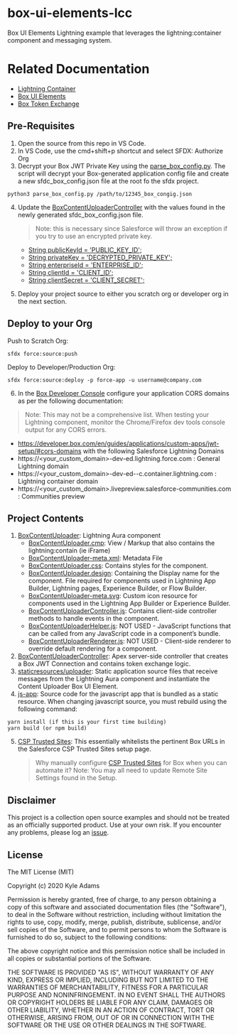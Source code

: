 # box-ui-elements-lcc
Box UI Elements Lightning example that leverages the lightning:container component and messaging system.

# Related Documentation
   * [Lightning Container](https://developer.salesforce.com/docs/component-library/bundle/lightning:container)
   * [Box UI Elements](https://developer.box.com/en/guides/embed/ui-elements/)
   * [Box Token Exchange](https://developer.box.com/en/guides/embed/ui-elements/access/)

## Pre-Requisites

1. Open the source from this repo in VS Code.
2. In VS Code, use the cmd+shift+p shortcut and select SFDX: Authorize Org
3. Decrypt your Box JWT Private Key using the [parse_box_config.py](/box-ui-elements-lcc/scripts/parse_box_config.py). The script will decrypt your Box-generated application config file and create a new sfdc_box_config.json file at the root fo the sfdx project.
```
python3 parse_box_config.py /path/to/12345_box_congig.json
```
4. Update the [BoxContentUploaderController](/box-ui-elements-lcc//force-app/main/default/classes/BoxContentUploaderController.cls) with the values found in the newly generated sfdc_box_config.json file.
    > Note: this is necessary since Salesforce will throw an exception if you try to use an encrypted private key.

    * [String publicKeyId = 'PUBLIC_KEY_ID';](/box-ui-elements-lcc/force-app/main/default/classes/BoxContentUploaderController.cls#L9)
    * [String privateKey = 'DECRYPTED_PRIVATE_KEY';](/box-ui-elements-lcc/force-app/main/default/classes/BoxContentUploaderController.cls#L10)
    * [String enterpriseId = 'ENTERPRISE_ID';](/box-ui-elements-lcc/force-app/main/default/classes/BoxContentUploaderController.cls#L11)
    * [String clientId = 'CLIENT_ID';](/force-app/main/default/classes/BoxContentUploaderController.cls#L12)
    * [String clientSecret = 'CLIENT_SECRET';](/box-ui-elements-lcc/force-app/main/default/classes/BoxContentUploaderController.cls#L13)
5. Deploy your project source to either you scratch org or developer org in the next section.

## Deploy to your Org
Push to Scratch Org:
```
sfdx force:source:push
```

Deploy to Developer/Production Org:
```
sfdx force:source:deploy -p force-app -u username@company.com
```
6. In the [Box Developer Console](https://account.box.com/developers/services) configure your application CORS domains as per the following documentation:
  > Note: This may not be a comprehensive list. When testing your Lightning component, monitor the Chrome/Firefox dev tools console output for any CORS errors.

  * https://developer.box.com/en/guides/applications/custom-apps/jwt-setup/#cors-domains with the following Salesforce Lightning Domains
  * https://<your_custom_domain>-dev-ed.lightning.force.com : General Lightning domain
  * https://<your_custom_domain>-dev-ed--c.container.lightning.com : Lightning container domain
  * https://<your_custom_domain>.livepreview.salesforce-communities.com : Communities preview


## Project Contents
1. [BoxContentUploader](/box-ui-elements-lcc/force-app/main/default/aura/BoxContentUploader): Lightning Aura component
    * [BoxContentUploader.cmp](/box-ui-elements-lcc/force-app/main/default/aura/BoxContentUploader/BoxContentUploader.cmp): View / Markup that also contains the lightning:contain (ie iFrame)
    * [BoxContentUploader-meta.xml](/box-ui-elements-lcc/force-app/main/default/aura/BoxContentUploader/BoxContentUploader.cmp-meta.xml): Metadata File
    * [BoxContentUploader.css](/box-ui-elements-lcc/force-app/main/default/aura/BoxContentUploader/BoxContentUploader.css): Contains styles for the component.
    * [BoxContentUploader.design](/box-ui-elements-lcc/force-app/main/default/aura/BoxContentUploader/BoxContentUploader.design): Containing the Display name for the component. File required for components used in Lightning App Builder, Lightning pages, Experience Builder, or Flow Builder.
    * [BoxContentUploader-meta.svg](/box-ui-elements-lcc/force-app/main/default/aura/BoxContentUploader/BoxContentUploader.svg): Custom icon resource for components used in the Lightning App Builder or Experience Builder.
    * [BoxContentUploaderController.js](/box-ui-elements-lcc/force-app/main/default/aura/BoxContentUploader/BoxContentUploaderController.js): Contains client-side controller methods to handle events in the component.
    * [BoxContentUploaderHelper.js](/box-ui-elements-lcc/force-app/main/default/aura/BoxContentUploader/BoxContentUploaderHelper.js): NOT USED - JavaScript functions that can be called from any JavaScript code in a component’s bundle.
    * [BoxContentUploaderRenderer.js](/box-ui-elements-lcc/force-app/main/default/aura/BoxContentUploader/BoxContentRenderer.js): NOT USED - Client-side renderer to override default rendering for a component.
2. [BoxContentUploaderController](/box-ui-elements-lcc/force-app/main/default/classes/BoxContentUploaderController.cls): Apex server-side controller that creates a Box JWT Connection and contains token exchange logic.
3. [staticresources/uploader](/box-ui-elements-lcc/force-app/main/default/staticresources/uploader): Static application source files that receive messages from the Lightning Aura component and instantiate the Content Uploader Box UI Element.
4. [js-app](/box-ui-elements-lcc/js-app): Source code for the javascript app that is bundled as a static resource. When changing javascript source, you must rebuild using the following command:
```
yarn install (if this is your first time building)
yarn build (or npm build)
```
5. [CSP Trusted Sites](/box-ui-elements-lcc/force-app/main/default/cspTrustedSites): This essentially whitelists the pertinent Box URLs in the Salesforce CSP Trusted Sites setup page.
    > Why manually configure [CSP Trusted Sites](https://help.salesforce.com/articleView?id=csp_trusted_sites.htm) for Box when you can automate it?
    > Note: You may all need to update Remote Site Settings found in the Setup.


## Disclaimer
This project is a collection open source examples and should not be treated as an officially supported product. Use at your own risk. If you encounter any problems, please log an [issue](https://github.com/kylefernandadams/box-salesforce-blueprints/issues).

## License

The MIT License (MIT)

Copyright (c) 2020 Kyle Adams

Permission is hereby granted, free of charge, to any person obtaining a copy of this software and associated documentation files (the "Software"), to deal in the Software without restriction, including without limitation the rights to use, copy, modify, merge, publish, distribute, sublicense, and/or sell copies of the Software, and to permit persons to whom the Software is furnished to do so, subject to the following conditions:

The above copyright notice and this permission notice shall be included in all copies or substantial portions of the Software.

THE SOFTWARE IS PROVIDED "AS IS", WITHOUT WARRANTY OF ANY KIND, EXPRESS OR IMPLIED, INCLUDING BUT NOT LIMITED TO THE WARRANTIES OF MERCHANTABILITY, FITNESS FOR A PARTICULAR PURPOSE AND NONINFRINGEMENT. IN NO EVENT SHALL THE AUTHORS OR COPYRIGHT HOLDERS BE LIABLE FOR ANY CLAIM, DAMAGES OR OTHER LIABILITY, WHETHER IN AN ACTION OF CONTRACT, TORT OR OTHERWISE, ARISING FROM, OUT OF OR IN CONNECTION WITH THE SOFTWARE OR THE USE OR OTHER DEALINGS IN THE SOFTWARE.
